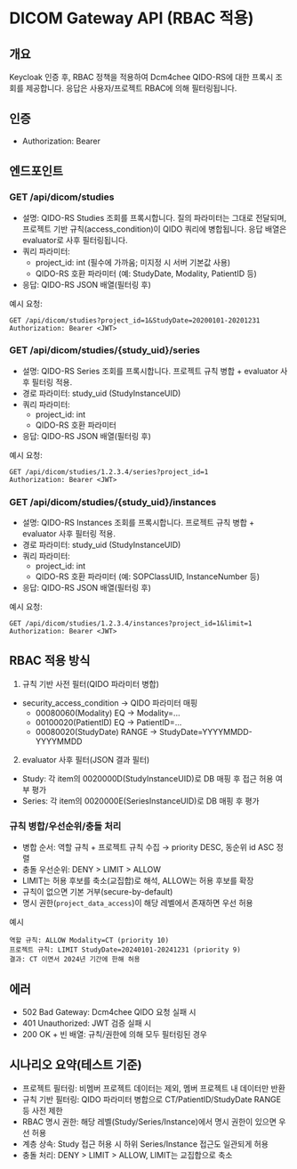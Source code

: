 # DICOM Gateway API (RBAC 적용)

## 개요
Keycloak 인증 후, RBAC 정책을 적용하여 Dcm4chee QIDO-RS에 대한 프록시 조회를 제공합니다. 응답은 사용자/프로젝트 RBAC에 의해 필터링됩니다.

## 인증
- Authorization: Bearer <JWT>

## 엔드포인트

### GET /api/dicom/studies
- 설명: QIDO-RS Studies 조회를 프록시합니다. 질의 파라미터는 그대로 전달되며, 프로젝트 기반 규칙(access_condition)이 QIDO 쿼리에 병합됩니다. 응답 배열은 evaluator로 사후 필터링됩니다.
- 쿼리 파라미터:
  - project_id: int (필수에 가까움; 미지정 시 서버 기본값 사용)
  - QIDO-RS 호환 파라미터 (예: StudyDate, Modality, PatientID 등)
- 응답: QIDO-RS JSON 배열(필터링 후)

예시 요청:
```
GET /api/dicom/studies?project_id=1&StudyDate=20200101-20201231
Authorization: Bearer <JWT>
```

### GET /api/dicom/studies/{study_uid}/series
- 설명: QIDO-RS Series 조회를 프록시합니다. 프로젝트 규칙 병합 + evaluator 사후 필터링 적용.
- 경로 파라미터: study_uid (StudyInstanceUID)
- 쿼리 파라미터:
  - project_id: int
  - QIDO-RS 호환 파라미터
- 응답: QIDO-RS JSON 배열(필터링 후)

예시 요청:
```
GET /api/dicom/studies/1.2.3.4/series?project_id=1
Authorization: Bearer <JWT>
```

### GET /api/dicom/studies/{study_uid}/instances
- 설명: QIDO-RS Instances 조회를 프록시합니다. 프로젝트 규칙 병합 + evaluator 사후 필터링 적용.
- 경로 파라미터: study_uid (StudyInstanceUID)
- 쿼리 파라미터:
  - project_id: int
  - QIDO-RS 호환 파라미터 (예: SOPClassUID, InstanceNumber 등)
- 응답: QIDO-RS JSON 배열(필터링 후)

예시 요청:
```
GET /api/dicom/studies/1.2.3.4/instances?project_id=1&limit=1
Authorization: Bearer <JWT>
```

## RBAC 적용 방식
1) 규칙 기반 사전 필터(QIDO 파라미터 병합)
- security_access_condition → QIDO 파라미터 매핑
  - 00080060(Modality) EQ → Modality=...
  - 00100020(PatientID) EQ → PatientID=...
  - 00080020(StudyDate) RANGE → StudyDate=YYYYMMDD-YYYYMMDD

2) evaluator 사후 필터(JSON 결과 필터)
- Study: 각 item의 0020000D(StudyInstanceUID)로 DB 매핑 후 접근 허용 여부 평가
- Series: 각 item의 0020000E(SeriesInstanceUID)로 DB 매핑 후 평가

### 규칙 병합/우선순위/충돌 처리
- 병합 순서: 역할 규칙 + 프로젝트 규칙 수집 → priority DESC, 동순위 id ASC 정렬
- 충돌 우선순위: DENY > LIMIT > ALLOW
- LIMIT는 허용 후보를 축소(교집합)로 해석, ALLOW는 허용 후보를 확장
- 규칙이 없으면 기본 거부(secure-by-default)
- 명시 권한(`project_data_access`)이 해당 레벨에서 존재하면 우선 허용

예시
```
역할 규칙: ALLOW Modality=CT (priority 10)
프로젝트 규칙: LIMIT StudyDate=20240101-20241231 (priority 9)
결과: CT 이면서 2024년 기간에 한해 허용
```

## 에러
- 502 Bad Gateway: Dcm4chee QIDO 요청 실패 시
- 401 Unauthorized: JWT 검증 실패 시
- 200 OK + 빈 배열: 규칙/권한에 의해 모두 필터링된 경우


## 시나리오 요약(테스트 기준)
- 프로젝트 필터링: 비멤버 프로젝트 데이터는 제외, 멤버 프로젝트 내 데이터만 반환
- 규칙 기반 필터링: QIDO 파라미터 병합으로 CT/PatientID/StudyDate RANGE 등 사전 제한
- RBAC 명시 권한: 해당 레벨(Study/Series/Instance)에서 명시 권한이 있으면 우선 허용
- 계층 상속: Study 접근 허용 시 하위 Series/Instance 접근도 일관되게 허용
- 충돌 처리: DENY > LIMIT > ALLOW, LIMIT는 교집합으로 축소


